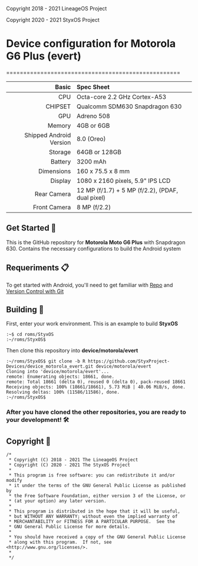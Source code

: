 <p> Copyright 2018 - 2021 LineageOS Project </p>
<p> Copyright 2020 - 2021 StyxOS Project </p>

# Device configuration for Motorola G6 Plus (evert)
===================================================

Basic   | Spec Sheet
-------:|:-------------------------
CPU     | Octa-core 2.2 GHz Cortex-A53
CHIPSET | Qualcomm SDM630 Snapdragon 630
GPU     | Adreno 508
Memory  | 4GB or 6GB
Shipped Android Version | 8.0 (Oreo)
Storage | 64GB or 128GB
Battery | 3200 mAh
Dimensions | 160 x 75.5 x 8 mm
Display | 1080 x 2160 pixels, 5.9" IPS LCD
Rear Camera  | 12 MP (f/1.7) + 5 MP (f/2.2), (PDAF, dual pixel)
Front Camera | 8 MP (f/2.2)

## Get Started 🚀

This is the GitHub repository for <b>Motorola Moto G6 Plus</b> with Snapdragon 630. Contains the necessary configurations to build the Android system

## Requeriments 📋
To get started with Android, you'll need to get familiar with [Repo](https://source.android.com/source/using-repo.html) and [Version Control with Git](https://source.android.com/source/version-control.html)

## Building 🔧

First, enter your work environment. This is an example to build <b> StyxOS </b>
```
:~$ cd roms/StyxOS
:~/roms/StyxOS$
```

Then clone this repository into <b> device/motorola/evert </b>

```
:~/roms/StyxOS$ git clone -b R https://github.com/StyxProject-Devices/device_motorola_evert.git device/motorola/evert
Cloning into 'device/motorola/evert'...
remote: Enumerating objects: 18661, done.
remote: Total 18661 (delta 0), reused 0 (delta 0), pack-reused 18661
Receiving objects: 100% (18661/18661), 5.73 MiB | 40.06 MiB/s, done.
Resolving deltas: 100% (11586/11586), done.
:~/roms/StyxOS$
```

### After you have cloned the other repositories, you are ready to your development! 🛠️

## Copyright 📄
```
/*
 * Copyright (C) 2018 - 2021 The LineageOS Project
 * Copyright (C) 2020 - 2021 The StyxOS Project
 *
 * This program is free software: you can redistribute it and/or modify
 * it under the terms of the GNU General Public License as published by
 * the Free Software Foundation, either version 3 of the License, or
 * (at your option) any later version.
 *
 * This program is distributed in the hope that it will be useful,
 * but WITHOUT ANY WARRANTY; without even the implied warranty of
 * MERCHANTABILITY or FITNESS FOR A PARTICULAR PURPOSE.  See the
 * GNU General Public License for more details.
 *
 * You should have received a copy of the GNU General Public License
 * along with this program.  If not, see <http://www.gnu.org/licenses/>.
 *
 */
```
